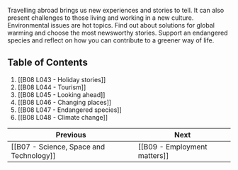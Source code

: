 
Travelling abroad brings us new experiences and stories to tell. It can also present challenges to those living and working in a new culture. Environmental issues are hot topics. Find out about solutions for global warming and choose the most newsworthy stories. Support an endangered species and reflect on how you can contribute to a greener way of life.

## Table of Contents

1. [[B08 L043 - Holiday stories]]
2. [[B08 L044 - Tourism]]
3. [[B08 L045 - Looking ahead]]
4. [[B08 L046 - Changing places]]
5. [[B08 L047 - Endangered species]]
6. [[B08 L048 - Climate change]]

| Previous                                | Next                         |
| --------------------------------------- | ---------------------------- |
| [[B07 - Science, Space and Technology]] | [[B09 - Employment matters]] |